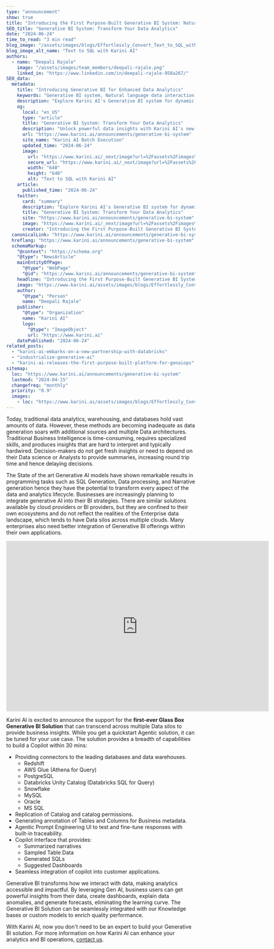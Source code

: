 ```yaml
---
type: "announcement"
show: true
title: "Introducing the First Purpose-Built Generative BI System: Natural Language Interaction with Your Analytics Databases and Data Warehouses"
SEO_title: "Generative BI System: Transform Your Data Analytics"
date: "2024-06-24"
time_to_read: "3 min read"
blog_image: "/assets/images/blogs/Effortlessly_Convert_Text_to_SQL_with_Karini_AI.png"
blog_image_alt_name: "Text to SQL with Karini AI"
authors:
  - name: "Deepali Rajale"
    image: "/assets/images/team_members/deepali-rajale.png"
    linked_in: "https://www.linkedin.com/in/deepali-rajale-958a267/"
SEO_data:
  metadata:
    title: "Introducing Generative BI for Enhanced Data Analytics"
    keywords: "Generative BI system, Natural language data interaction, Analytics databases integration, BI data warehousing solutions, Generative AI for business intelligence"
    description: "Explore Karini AI's Generative BI system for dynamic insights directly from your databases and data warehouses. Enhance decision-making today."
    og:
      local: "en_US"
      type: "article"
      title: "Generative BI System: Transform Your Data Analytics"
      description: "Unlock powerful data insights with Karini AI's new Generative BI system. Enhance your analytics capabilities now."
      url: "https://www.karini.ai/announcements/generative-bi-system"
      site_name: "Karini AI Batch Execution"
      updated_time: "2024-06-24"
      image:
        url: "https://www.karini.ai/_next/image?url=%2Fassets%2Fimages%2Fblogs%2FEffortlessly_Convert_Text_to_SQL_with_Karini_AI.png&w=640&q=75"
        secure_url: "https://www.karini.ai/_next/image?url=%2Fassets%2Fimages%2Fblogs%2FEffortlessly_Convert_Text_to_SQL_with_Karini_AI.png&w=640&q=75"
        width: "640"
        height: "640"
        alt: "Text to SQL with Karini AI"
    article:
      published_time: "2024-06-24"
    twitter:
      card: "summary"
      description: "Explore Karini AI's Generative BI system for dynamic insights directly from your databases and data warehouses. Enhance decision-making today."
      title: "Generative BI System: Transform Your Data Analytics"
      site: "https://www.karini.ai/announcements/generative-bi-system"
      image: "https://www.karini.ai/_next/image?url=%2Fassets%2Fimages%2Fblogs%2FEffortlessly_Convert_Text_to_SQL_with_Karini_AI.png&w=640&q=75"
      creator: "Introducing the First Purpose-Built Generative BI System: Natural Language Interaction with Your Analytics Databases and Data Warehouses"
  canonicalLink: "https://www.karini.ai/announcements/generative-bi-system"
  hreflang: "https://www.karini.ai/announcements/generative-bi-system"
  schemaMarkup:
    "@context": "https://schema.org"
    "@type": "NewsArticle"
    mainEntityOfPage:
      "@type": "WebPage"
      "@id": "https://www.karini.ai/announcements/generative-bi-system"
    headline: "Introducing the First Purpose-Built Generative BI System"
    image: "https://www.karini.ai/assets/images/blogs/Effortlessly_Convert_Text_to_SQL_with_Karini_AI.png"
    author:
      "@type": "Person"
      name: "Deepali Rajale"
    publisher:
      "@type": "Organization"
      name: "Karini AI"
      logo:
        "@type": "ImageObject"
        url: "https://www.karini.ai"
    datePublished: "2024-06-24"
related_posts:
  - "karini-ai-embarks-on-a-new-partnership-with-databricks"
  - "industrialize-generative-ai"
  - "karini-ai-releases-the-first-purpose-built-platform-for-genaiops"
sitemap:
  loc: "https://www.karini.ai/announcements/generative-bi-system"
  lastmod: "2024-04-15"
  changefreq: "monthly"
  priority: "0.9"
  images:
    - loc: "https://www.karini.ai/assets/images/blogs/Effortlessly_Convert_Text_to_SQL_with_Karini_AI.png"
---
```


Today, traditional data analytics, warehousing, and databases hold vast amounts of data. However, these methods are becoming inadequate as data generation soars with additional sources and multiple Data architectures. Traditional Business Intelligence is time-consuming, requires specialized skills, and produces insights that are hard to interpret and typically hardwired. Decision-makers do not get fresh insights or need to depend on their Data science or Analysts to provide summaries, increasing round trip time and hence delaying decisions.

The State of the art Generative AI models have shown remarkable results in programming tasks such as SQL Generation, Data processing, and Narrative generation hence they have the potential to transform every aspect of the data and analytics lifecycle. Businesses are increasingly planning to integrate generative AI into their BI strategies. There are similar solutions available by cloud providers or BI providers, but they are confined to their own ecosystems and do not reflect the realities of the Enterprise data landscape, which tends to have Data silos across multiple clouds. Many enterprises also need better integration of Generative BI offerings within their own applications.

<iframe width="700" height="455" src="https://www.youtube.com/embed/kxdZe9Sj80Q?si=gutwNdnYIJqrfXIu" title="Karini AI Generative BI System" frameborder="0" allowfullscreen></iframe>

Karini AI is excited to announce the support for the **first-ever Glass Box Generative BI Solution** that can transcend across multiple Data silos to provide business insights. While you get a quickstart Agentic solution, it can be tuned for your use case. The solution provides a breadth of capabilities to build a Copilot within 30 mins:

- Providing connectors to the leading databases and data warehouses.
  - Redshift
  - AWS Glue (Athena for Query)
  - PostgreSQL
  - Databricks Unity Catalog (Databricks SQL for Query)
  - Snowflake
  - MySQL
  - Oracle
  - MS SQL
- Replication of Catalog and catalog permissions.
- Generating annotation of Tables and Columns for Business metadata.
- Agentic Prompt Engineering UI to test and fine-tune responses with built-in traceability.
- Copilot interface that provides:
  - Summarized narratives
  - Sampled Table Data
  - Generated SQLs
  - Suggested Dashboards
- Seamless integration of copilot into customer applications.

Generative BI transforms how we interact with data, making analytics accessible and impactful. By leveraging Gen AI, business users can get powerful insights from their data, create dashboards, explain data anomalies, and generate forecasts, eliminating the learning curve. The Generative BI Solution can be seamlessly integrated with our Knowledge bases or custom models to enrich quality performance.

With Karini AI, now you don't need to be an expert to build your Generative BI solution. For more information on how Karini AI can enhance your analytics and BI operations, [contact us](https://www.karini.ai/contactus).
